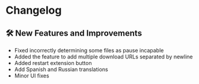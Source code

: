 # Changelog

## :hammer_and_wrench: New Features and Improvements
- Fixed incorrectly determining some files as pause incapable
- Added the feature to add multiple download URLs separated by newline
- Added restart extension button
- Add Spanish and Russian translations
- Minor UI fixes
